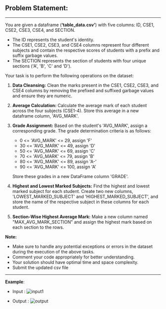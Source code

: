 <style> 
    body { -webkit-user-select: none; /* Chrome, Safari and Opera */ 
    -moz-user-select: none; /* Firefox */ 
    -ms-user-select: none; /* IE and Edge */ 
    user-select: none; /* standard syntax */ } 
</style>

## Problem Statement:
---

You are given a dataframe (**‘table_data.csv’**) with five columns: ID, CSE1, CSE2, CSE3, CSE4, and SECTION. 

- The ID represents the student's identity. 
- The CSE1, CSE2, CSE3, and CSE4 columns represent four different subjects and contain the respective scores of students with a prefix and suffix garbage values.
- The SECTION represents the section of students with four unique sections ('A', 'B', 'C' and 'D').

Your task is to perform the following operations on the dataset:

1. **Data Cleansing:** Clean the marks present in the CSE1, CSE2, CSE3, and CSE4 columns by removing the prefixed and suffixed garbage values and ensure they are numeric.

2. **Average Calculation:** Calculate the average mark of each student across the four subjects (CSE1-4). Store this average in a new dataframe column, 'AVG_MARK'.

3. **Grade Assignment:** Based on the student's 'AVG_MARK', assign a corresponding grade. The grade determination criteria is as follows:
    - 0 <= 'AVG_MARK' <= 29, assign 'F'
    - 30 <= 'AVG_MARK' <= 49, assign 'D'
    - 50 <= 'AVG_MARK' <= 69, assign 'C'
    - 70 <= 'AVG_MARK' <= 79, assign 'B'
    - 80 <= 'AVG_MARK' <= 89, assign 'A-'
    - 90 <= 'AVG_MARK' <= 100, assign 'A'
    
    Store these grades in a new DataFrame column 'GRADE'.

4. **Highest and Lowest Marked Subjects:** Find the highest and lowest marked subject for each student. Create two new columns, 'LOWEST_MARKED_SUBJECT' and 'HIGHEST_MARKED_SUBJECT', and store the name of the respective subject in these columns for each student.

5. **Section-Wise Highest Average Mark:** Make a new column named "MAX_AVG_MARK_SECTION" and assign the highest mark based on each section to the rows.

**Note:**

- Make sure to handle any potential exceptions or errors in the dataset during the execution of the above tasks.
- Comment your code appropriately for better understanding.
- Your solution should have optimal time and space complexity.
- Submit the updated csv file
---
**Example**:

* Input : 
![input1](https://cdn.discordapp.com/attachments/945567201518317581/1148966849204211852/image.png)

* Output :
![output](https://cdn.discordapp.com/attachments/945567201518317581/1148966890518085653/image.png)